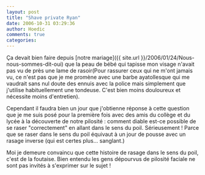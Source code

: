 ```yaml
---
layout: post
title: "Shave private Ryan"
date: 2006-10-31 03:29:36
author: Hoedic
comments: true
categories: 
---
```



Ça devait bien faire depuis [notre mariage]({{ site.url }}/2006/01/24/Nous-nous-sommes-dit-oui) que la peau de bébé qui tapisse mon visage n'avait pas vu de près une lame de rasoir(Pour rassurer ceux qui ne m'ont jamais vu, ce n'est pas que je me promène avec une barbe ayatollesque qui me vaudrait sans nul doute des ennuis avec la police mais simplement que j'utilise habituellement une tondeuse. C'est bien moins douloureux et nécessite moins d'entretien).

Cependant il faudra bien un jour que j'obtienne réponse à cette question que je me suis posé pour la première fois avec des amis du collège et du lycée à la découverte de notre pilosité : comment diable est-ce possible de se raser "correctement" en allant dans le sens du poil. Sérieusement ! Parce que se raser dans le sens du poil équivaut à  un jour de pousse avec un rasage inverse (qui est certes plus... sanglant.)

Moi je demeure convaincu que cette histoire de rasage dans le sens du poil, c'est de la foutaise. Bien entendu les gens dépourvus de pilosité faciale ne sont pas invités à s'exprimer sur le sujet !